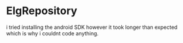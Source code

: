 # ElgRepository

i tried installing the android SDK however it took longer than expected which is why i couldnt code anything.
